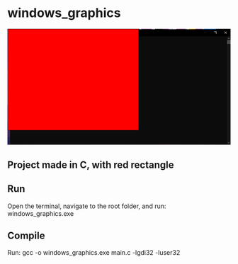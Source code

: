 # windows_graphics

![Home](https://raw.githubusercontent.com/gheysiell/images/main/windows_graphics.png)

## Project made in C, with red rectangle

## Run

Open the terminal, navigate to the root folder, and run:
windows_graphics.exe

## Compile

Run: gcc -o windows_graphics.exe main.c -lgdi32 -luser32
